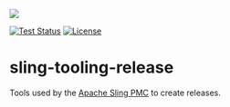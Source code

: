 [<img src="https://sling.apache.org/res/logos/sling.png"/>](https://sling.apache.org)

 [![Test Status](https://img.shields.io/jenkins/tests.svg?jobUrl=https://ci-builds.apache.org/job/Sling/job/modules/job/sling-tooling-release/job/master/)](https://ci-builds.apache.org/job/Sling/job/modules/job/sling-tooling-release/job/master/test/?width=800&height=600) [![License](https://img.shields.io/badge/License-Apache%202.0-blue.svg)](https://www.apache.org/licenses/LICENSE-2.0)

# sling-tooling-release

Tools used by the [Apache Sling PMC](http://sling.apache.org) to create releases.
